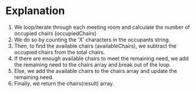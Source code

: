 # Explanation

1. We loop/iterate through each meeting room and calculate the number of occupied chairs (occupiedChairs)
2. We do so by counting the ‘X’ characters in the occupants string.
3. Then, to find the available chairs (availableChairs), we subtract the occupied chairs from the total chairs.
4. If there are enough available chairs to meet the remaining need, we add the remaining need to the chairs array and break out of the loop.
5. Else, we add the available chairs to the chairs array and update the remaining need.
6. Finally, we return the chairs(result) array.
